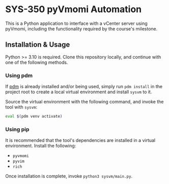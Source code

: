 # SYS-350 pyVmomi Automation

This is a Python application to interface with a vCenter server using pyVmomi,
including the functionality required by the course's milestone.

## Installation & Usage

Python >= 3.10 is required. Clone this repository locally, and continue with
one of the following methods.

### Using pdm

If [pdm](https://pdm.fming.dev/latest/#installation) is already installed
and/or being used, simply run `pdm install` in the project root to create a
local virtual environment and install `sysvm` to it.

Source the virtual environment with the following command, and invoke the tool
with `sysvm`:

```bash
eval $(pdm venv activate)
```

### Using pip

It is recommended that the tool's dependencies are installed in a virtual
environment. Install the following:

- `pyvmomi`
- `pyvim`
- `rich`

Once installation is complete, invoke `python3 sysvm/main.py`.

